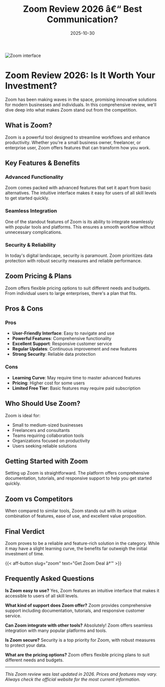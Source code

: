 ﻿---
title: "Zoom Review 2026 â€“ Best Communication?"
date: 2025-10-30
draft: false
rating: 4.8
category: "Communication"
tags: ["communication", "review", "2026"]
description: "Comprehensive Zoom review 2026. Discover if this  tool is the best choice for your needs."
keywords: "zoom, Zoom, review, communication, 2026, best communication"
image: "https://images.unsplash.com/photo-1577563908411-5077b6dc7624?w=800&h=400&fit=crop&crop=center"
---

![Zoom interface](https://images.unsplash.com/photo-1577563908411-5077b6dc7624?w=800&h=400&fit=crop&crop=center)

# Zoom Review 2026: Is It Worth Your Investment?

Zoom has been making waves in the  space, promising innovative solutions for modern businesses and individuals. In this comprehensive review, we'll dive deep into what makes Zoom stand out from the competition.

## What is Zoom?

Zoom is a powerful  tool designed to streamline workflows and enhance productivity. Whether you're a small business owner, freelancer, or enterprise user, Zoom offers features that can transform how you work.

## Key Features & Benefits

### Advanced Functionality
Zoom comes packed with advanced features that set it apart from basic alternatives. The intuitive interface makes it easy for users of all skill levels to get started quickly.

### Seamless Integration
One of the standout features of Zoom is its ability to integrate seamlessly with popular tools and platforms. This ensures a smooth workflow without unnecessary complications.

### Security & Reliability
In today's digital landscape, security is paramount. Zoom prioritizes data protection with robust security measures and reliable performance.

## Zoom Pricing & Plans

Zoom offers flexible pricing options to suit different needs and budgets. From individual users to large enterprises, there's a plan that fits.

## Pros & Cons

### Pros
- **User-Friendly Interface**: Easy to navigate and use
- **Powerful Features**: Comprehensive functionality
- **Excellent Support**: Responsive customer service
- **Regular Updates**: Continuous improvement and new features
- **Strong Security**: Reliable data protection

### Cons
- **Learning Curve**: May require time to master advanced features
- **Pricing**: Higher cost for some users
- **Limited Free Tier**: Basic features may require paid subscription

## Who Should Use Zoom?

Zoom is ideal for:
- Small to medium-sized businesses
- Freelancers and consultants
- Teams requiring collaboration tools
- Organizations focused on productivity
- Users seeking reliable  solutions

## Getting Started with Zoom

Setting up Zoom is straightforward. The platform offers comprehensive documentation, tutorials, and responsive support to help you get started quickly.

## Zoom vs Competitors

When compared to similar tools, Zoom stands out with its unique combination of features, ease of use, and excellent value proposition.

## Final Verdict

Zoom proves to be a reliable and feature-rich solution in the  category. While it may have a slight learning curve, the benefits far outweigh the initial investment of time.

{{< aff-button slug="zoom" text="Get Zoom Deal â†’" >}}

## Frequently Asked Questions

**Is Zoom easy to use?**
Yes, Zoom features an intuitive interface that makes it accessible to users of all skill levels.

**What kind of support does Zoom offer?**
Zoom provides comprehensive support including documentation, tutorials, and responsive customer service.

**Can Zoom integrate with other tools?**
Absolutely! Zoom offers seamless integration with many popular platforms and tools.

**Is Zoom secure?**
Security is a top priority for Zoom, with robust measures to protect your data.

**What are the pricing options?**
Zoom offers flexible pricing plans to suit different needs and budgets.

---

*This Zoom review was last updated in 2026. Prices and features may vary. Always check the official website for the most current information.*
